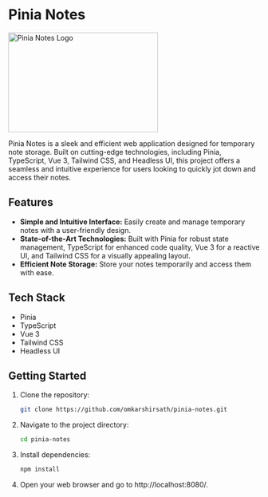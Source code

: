 
# Pinia Notes

<img src="https://webmobtuts.com/wp-content/uploads/2022/09/Learn-How-To-Use-Vuejs3-Pinia-Store-Management-With-Simple-Example.jpg" alt="Pinia Notes Logo" width="300" height="200">

Pinia Notes is a sleek and efficient web application designed for temporary note storage. Built on cutting-edge technologies, including Pinia, TypeScript, Vue 3, Tailwind CSS, and Headless UI, this project offers a seamless and intuitive experience for users looking to quickly jot down and access their notes.

## Features

- **Simple and Intuitive Interface:** Easily create and manage temporary notes with a user-friendly design.
- **State-of-the-Art Technologies:** Built with Pinia for robust state management, TypeScript for enhanced code quality, Vue 3 for a reactive UI, and Tailwind CSS for a visually appealing layout.
- **Efficient Note Storage:** Store your notes temporarily and access them with ease.

## Tech Stack

- Pinia
- TypeScript
- Vue 3
- Tailwind CSS
- Headless UI

## Getting Started

1. Clone the repository:
   ```bash
   git clone https://github.com/omkarshirsath/pinia-notes.git
2. Navigate to the project directory:
   ```bash
   cd pinia-notes
3. Install dependencies:
   ```bash
   npm install

4. Open your web browser and go to http://localhost:8080/.

